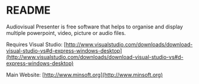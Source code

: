 # README #

Audiovisual Presenter is free software that helps to organise and display multiple powerpoint, video, picture or audio files.

Requires Visual Studio: [http://www.visualstudio.com/downloads/download-visual-studio-vs#d-express-windows-desktop](http://www.visualstudio.com/downloads/download-visual-studio-vs#d-express-windows-desktop)

Main Website: [http://www.minsoft.org](http://www.minsoft.org)
